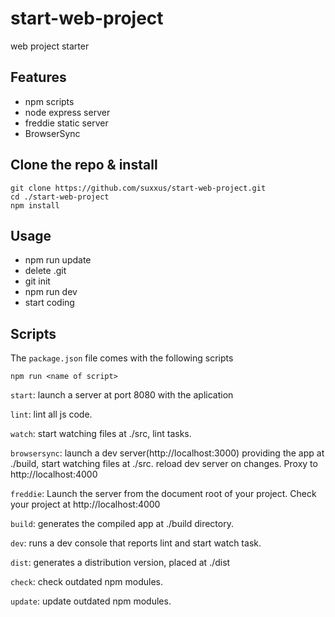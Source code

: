 # start-web-project
web project starter

## Features ###
* npm scripts
* node express server
* freddie static server
* BrowserSync

## Clone the repo & install
```
git clone https://github.com/suxxus/start-web-project.git
cd ./start-web-project
npm install
```
## Usage
* npm run update
* delete .git
* git init
* npm run dev
* start coding

## Scripts
The `package.json` file comes with the following scripts

`npm run <name of script>`

`start`: launch a server at port 8080  with the aplication

`lint`: lint all js code.

`watch`: start watching files at ./src, lint tasks.

`browsersync`: launch a dev server(http://localhost:3000) providing the app at ./build, start watching files at ./src. reload dev server on changes. Proxy to http://localhost:4000  

`freddie`: Launch the server from the document root of your project. Check your project at http://localhost:4000 

`build`: generates the compiled app at ./build directory.

`dev`:  runs a dev console that reports lint and start watch task.

`dist`: generates a distribution version, placed at ./dist

`check`: check outdated npm modules.

`update`: update outdated npm modules.

